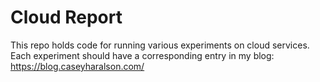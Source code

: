 # Cloud Report

This repo holds code for running various experiments on cloud services.
Each experiment should have a corresponding entry in my blog: https://blog.caseyharalson.com/
